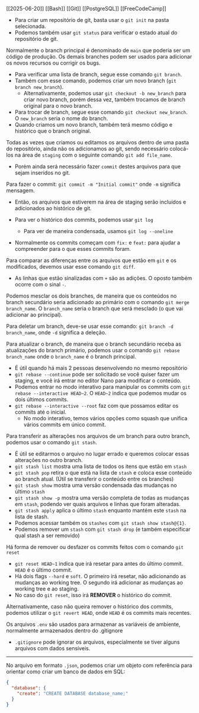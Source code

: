 [[2025-06-20]]
[[Bash]]
[[Git]]
[[PostgreSQL]]
[[FreeCodeCamp]]

- Para criar um repositório de git, basta usar o `git init` na pasta selecionada.
- Podemos também usar `git status` para verificar o estado atual do repositório de git.

Normalmente o branch principal é denominado de `main` que poderia ser um código de produção. Os demais branches podem ser usados para adicionar os novos recursos ou corrigir os bugs.
- Para verificar uma lista de branch, segue esse comando `git branch`. 
- Também com esse comando, podemos criar um novo branch (`git branch new_branch`).
	- Alternativamente, podemos usar `git checkout -b new_branch` para criar novo branch, porém dessa vez, também trocamos de branch original para o novo branch.
- Para trocar de  branch, segue esse comando `git checkout new_branch`. O `new_branch` seria o nome do branch.
- Quando criamos um novo branch, também terá mesmo código e histórico que o branch original.

Todas as vezes que criamos ou editamos os arquivos dentro de uma pasta do repositório, ainda não os adicionamos ao git, sendo necessário colocá-los na área de `staging` com o seguinte comando `git add file_name`.
- Porém ainda será necessário fazer `commit` destes arquivos para que sejam inseridos no git.

Para fazer o commit: `git commit -m "Initial commit"` onde `-m` significa mensagem.
- Então, os arquivos que estiverem na área de staging serão incluídos e adicionados ao histórico de git. 
- Para ver o histórico dos commits, podemos usar `git log`
	- Para ver de maneira condensada, usamos `git log --oneline`

- Normalmente os commits começam com `fix:` e `feat:` para ajudar a compreender para o que esses commits foram.

Para comparar as diferenças entre os arquivos que estão em `git` e os modificados, devemos usar esse comando `git diff`.
- As linhas que estão sinalizadas com `+` são as adições. O oposto também ocorre com o sinal `-`.

Podemos mesclar os dois branches, de maneira que os conteúdos no branch secundário seria adicionado ao primário com o comando `git merge branch_name`. O `branch_name` seria o branch que será mesclado (o que vai adicionar ao principal).

Para deletar um branch, deve-se usar esse comando: `git branch -d branch_name`, onde `-d` significa a deleção.

Para atualizar o branch, de maneira que o branch secundário receba as atualizações do branch primário, podemos usar o comando `git rebase branch_name` onde o `branch_name` é o branch principal.
- É útil quando há mais 2 pessoas desenvolvendo no mesmo repositório
- `git rebase --continue` pode ser solicitado se você quiser fazer um staging, e você irá entrar no editor Nano para modificar o conteúdo.
- Podemos entrar no modo interativo para manipular os commits com `git rebase --interactive HEAD~2`. O `HEAD~2` indica que podemos mudar os dois últimos commits.
- `git rebase --interactive --root` faz com que possamos editar os commits até o inicial.
	- No modo interativo, temos vários opções como squash que unifica vários commits em único commit.

Para transferir as alterações nos arquivos de um branch para outro branch, podemos usar o comando `git stash`.
- É útil se editarmos o arquivo no lugar errado e queremos colocar essas alterações no outro branch.
- `git stash list` mostra uma lista de todos os itens que estão em `stash`
- `git stash pop` retira o que está na lista de `stash` e coloca esse conteúdo ao branch atual. (Útil se transferir o conteúdo entre os branches)
- `git stash show` mostra uma versão condensada das mudanças no último `stash`
- `git stash show -p` mostra uma versão completa de todas as mudanças em `stash`, podendo ver quais arquivos e linhas que foram alteradas.
- `git stash apply` aplica o último `stash` enquanto mantém este `stash` na lista de stash.
- Podemos acessar também os `stashes` com `git stash show stash@{1}`.
- Podemos remover um `stash` com `git stash drop` (e também especificar qual stash a ser removido)

Há forma de remover ou desfazer os commits feitos com o comando `git reset`
-  `git reset HEAD~1` indica que irá resetar para antes do último commit. `HEAD` é o último commit.
- Há dois flags `--hard` e `soft`. O primeiro irá resetar, não adicionando as mudanças ao working tree. O segundo irá adicionar as mudanças ao working tree e ao staging.
- No caso do `git reset`, isso irá **REMOVER** o histórico do commit.

Alternativamente, caso não queira remover o histórico dos commits, podemos utilizar o `git revert HEAD`, onde `HEAD` é os commits mais recentes.

Os arquivos `.env` são usados para armazenar as variáveis de ambiente, normalmente armazenados dentro do .gitignore
- `.gitignore` pode ignorar os arquivos, especialmente se tiver alguns arquivos com dados sensíveis.
___

No arquivo em formato `.json`, podemos criar um objeto com referência para orientar como criar um banco de dados em SQL:
```json
{
  "database": {
    "create": "CREATE DATABASE database_name;"
  }
}
```